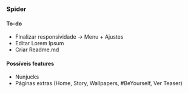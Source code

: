 ### Spider

#### To-do
- Finalizar responsividade -> Menu + Ajustes
- Editar Lorem Ipsum
- Criar Readme.md

#### Possíveis features 
- Nunjucks
- Páginas extras (Home, Story, Wallpapers, #BeYourself, Ver Teaser) 